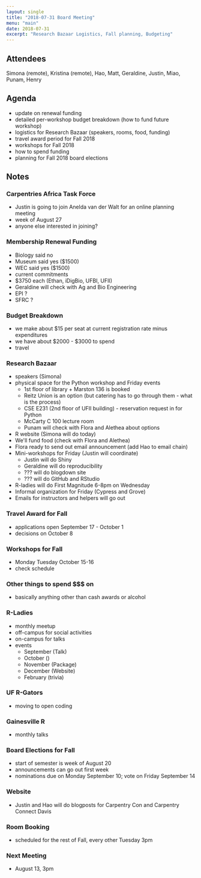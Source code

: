 ```yaml
---
layout: single
title: "2018-07-31 Board Meeting"
menu: "main"
date: 2018-07-31
excerpt: "Research Bazaar Logistics, Fall planning, Budgeting"
---
```


## Attendees
Simona (remote), Kristina (remote), Hao, Matt, Geraldine, Justin, Miao, Punam, Henry

## Agenda
* update on renewal funding
* detailed per-workshop budget breakdown (how to fund future workshop)
* logistics for Research Bazaar (speakers, rooms, food, funding)
* travel award period for Fall 2018
* workshops for Fall 2018
* how to spend funding
* planning for Fall 2018 board elections

## Notes

### Carpentries Africa Task Force
* Justin is going to join Anelda van der Walt for an online planning meeting
* week of August 27
* anyone else interested in joining?

### Membership Renewal Funding
* Biology said no
* Museum said yes ($1500)
* WEC said yes ($1500)
* current commitments
* $3750 each (Ethan, iDigBio, UFBI, UFII)
* Geraldine will check with Ag and Bio Engineering
* EPI ?
* SFRC ?

### Budget Breakdown
* we make about $15 per seat at current registration rate minus expenditures
* we have about $2000 - $3000 to spend
* travel 
 
### Research Bazaar
* speakers (Simona)
* physical space for the Python workshop and Friday events
  - 1st floor of library + Marston 136 is booked
  - Reitz Union is an option (but catering has to go through them - what is the process)
  - CSE E231 (2nd floor of UFII building) - reservation request in for Python
  - McCarty C 100 lecture room
  - Punam will check with Flora and Alethea about options
* R website (Simona will do today)
* We'll fund food (check with Flora and Alethea)
* Flora ready to send out email announcement (add Hao to email chain)
* Mini-workshops for Friday (Justin will coordinate)
  - Justin will do Shiny
  - Geraldine will do reproducibility
  - ??? will do blogdown site
  - ??? will do GitHub and RStudio
* R-ladies will do First Magnitude 6-8pm on Wednesday
* Informal organization for Friday (Cypress and Grove)
* Emails for instructors and helpers will go out

### Travel Award for Fall
* applications open September 17 - October 1 
* decisions on October 8

### Workshops for Fall
* Monday Tuesday October 15-16
* check schedule

### Other things to spend $$$ on
* basically anything other than cash awards or alcohol

### R-Ladies
* monthly meetup
* off-campus for social activities
* on-campus for talks
* events
  - September (Talk)
  - October ()
  - November (Package)
  - December (Website)
  - February (trivia)

### UF R-Gators
* moving to open coding

### Gainesville R
* monthly talks

### Board Elections for Fall
* start of semester is week of August 20
* announcements can go out first week
* nominations due on Monday September 10; vote on Friday September 14

### Website
* Justin and Hao will do blogposts for Carpentry Con and Carpentry Connect Davis

### Room Booking
* scheduled for the rest of Fall, every other Tuesday 3pm

### Next Meeting
* August 13, 3pm
